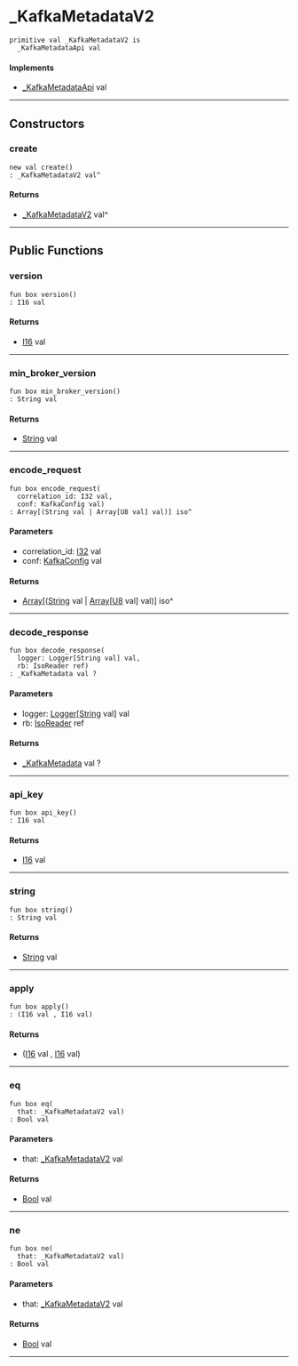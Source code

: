 # _KafkaMetadataV2

```pony
primitive val _KafkaMetadataV2 is
  _KafkaMetadataApi val
```

#### Implements

* [_KafkaMetadataApi](pony-kafka-_KafkaMetadataApi) val

---

## Constructors

### create

```pony
new val create()
: _KafkaMetadataV2 val^
```

#### Returns

* [_KafkaMetadataV2](pony-kafka-_KafkaMetadataV2) val^

---

## Public Functions

### version

```pony
fun box version()
: I16 val
```

#### Returns

* [I16](builtin-I16) val

---

### min_broker_version

```pony
fun box min_broker_version()
: String val
```

#### Returns

* [String](builtin-String) val

---

### encode_request

```pony
fun box encode_request(
  correlation_id: I32 val,
  conf: KafkaConfig val)
: Array[(String val | Array[U8 val] val)] iso^
```
#### Parameters

*   correlation_id: [I32](builtin-I32) val
*   conf: [KafkaConfig](pony-kafka-KafkaConfig) val

#### Returns

* [Array](builtin-Array)\[([String](builtin-String) val | [Array](builtin-Array)\[[U8](builtin-U8) val\] val)\] iso^

---

### decode_response

```pony
fun box decode_response(
  logger: Logger[String val] val,
  rb: IsoReader ref)
: _KafkaMetadata val ?
```
#### Parameters

*   logger: [Logger](.-customlogger-Logger)\[[String](builtin-String) val\] val
*   rb: [IsoReader](.-custombuffered-IsoReader) ref

#### Returns

* [_KafkaMetadata](pony-kafka-_KafkaMetadata) val ?

---

### api_key

```pony
fun box api_key()
: I16 val
```

#### Returns

* [I16](builtin-I16) val

---

### string

```pony
fun box string()
: String val
```

#### Returns

* [String](builtin-String) val

---

### apply

```pony
fun box apply()
: (I16 val , I16 val)
```

#### Returns

* ([I16](builtin-I16) val , [I16](builtin-I16) val)

---

### eq

```pony
fun box eq(
  that: _KafkaMetadataV2 val)
: Bool val
```
#### Parameters

*   that: [_KafkaMetadataV2](pony-kafka-_KafkaMetadataV2) val

#### Returns

* [Bool](builtin-Bool) val

---

### ne

```pony
fun box ne(
  that: _KafkaMetadataV2 val)
: Bool val
```
#### Parameters

*   that: [_KafkaMetadataV2](pony-kafka-_KafkaMetadataV2) val

#### Returns

* [Bool](builtin-Bool) val

---

